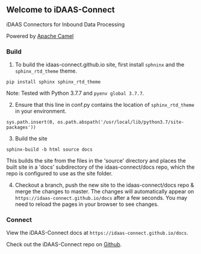 ## Welcome to iDAAS-Connect

iDAAS Connectors for Inbound Data Processing

Powered by [Apache Camel](https://camel.apache.org/)

### Build

1. To build the idaas-connect.github.io site, first install `sphninx` and the `sphinx_rtd_theme` theme.
```
pip install sphinx sphinx_rtd_theme
```
Note: Tested with Python 3.7.7 and `pyenv global 3.7.7`.

2. Ensure that this line in conf.py contains the location of `sphinx_rtd_theme` in your environment.
```
sys.path.insert(0, os.path.abspath('/usr/local/lib/python3.7/site-packages'))
```

3. Build the site
```
sphinx-build -b html source docs
```
This builds the site from the files in the 'source' directory and places the built site in a 'docs' subdirectory of the idaas-connect/docs repo, which the repo is configured to use as the site folder.

4. Checkout a branch, push the new site to the idaas-connect/docs repo & merge the changes to master.  The changes will automatically appear on `https://idaas-connect.github.io/docs` after a few seconds.  You may need to reload the pages in your browser to see changes.

### Connect

View the iDAAS-Connect docs at `https://idaas-connect.github.io/docs`.

Check out the iDAAS-Connect repo on [Github](https://github.com/RedHat-Healthcare/iDAAS-Connect).
